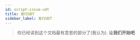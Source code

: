 ```yaml
---
id: script-issue-udt
title: 发行UDT
sidebar_label: 发行UDT
---
```


> 你已经读到这个文档最有意思的部分了(我认为). **让我们开始吧**

